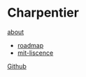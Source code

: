 # Charpentier

[ about ]()

  * [ roadmap ](roadmap.md)
  * [ mit-liscence ](mit-liscence.MD)

[ Github ](https://github.com/denislaliberte/charpentier)
